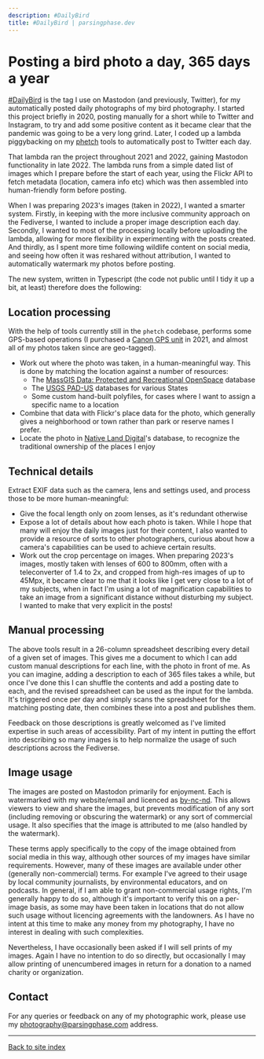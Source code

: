 ```yaml
---
description: #DailyBird
title: #DailyBird | parsingphase.dev
---
```


# Posting a bird photo a day, 365 days a year

[#DailyBird](https://m.phase.org/@parsingphase/tagged/DailyBird) is the tag I use on Mastodon (and previously, Twitter),
for my automatically posted daily photographs of my bird photography. I started this project briefly in 2020, posting manually for a 
short while to Twitter and Instagram, to try and add some positive content as it became clear that the pandemic was going 
to be a very long grind. Later, I coded up a lambda piggybacking on my [phetch](https://github.com/parsingphase/phetch)
tools to automatically post to Twitter each day. 

That lambda ran the project throughout 2021 and 2022, gaining Mastodon functionality in late 2022. The lambda runs from
a simple dated list of images which I prepare before the start of each year, using the Flickr API to fetch metadata
(location, camera info etc) which was then assembled into human-friendly form before posting.

When I was preparing 2023's images (taken in 2022), I wanted a smarter system. Firstly, in keeping with the more 
inclusive community approach on the Fediverse, I wanted to include a proper image description each day. Secondly, I 
wanted to most of the processing locally before uploading the lambda, allowing for more flexibility in experimenting 
with the posts created. And thirdly, as I spent more time following wildlife content on social media, and seeing how
often it was reshared without attribution, I wanted to automatically watermark my photos before posting.

The new system, written in Typescript (the code not public until I tidy it up a bit, at least) therefore does the following:

## Location processing

With the help of tools currently still in the `phetch` codebase, performs some GPS-based operations (I purchased a [Canon GPS unit](https://www.bhphotovideo.com/c/product/847538-REG/Canon_6363B001_GPS_Receiver_GP_E2.html) in 2021, and almost all of my photos taken since are geo-tagged).

- Work out where the photo was taken, in a human-meaningful way. This is done by matching the location against a number of resources:
  - The [MassGIS Data: Protected and Recreational OpenSpace](https://www.mass.gov/info-details/massgis-data-protected-and-recreational-openspace) database
  - The [USGS PAD-US](https://maps.usgs.gov/padus/) databases for various States
  - Some custom hand-built polyfiles, for cases where I want to assign a specific name to a location
- Combine that data with Flickr's place data for the photo, which generally gives a neighborhood or town rather than park or reserve names I prefer.
- Locate the photo in [Native Land Digital](https://native-land.ca/resources/api-docs/)'s database, to recognize the traditional ownership of the places I enjoy

## Technical details

Extract EXIF data such as the camera, lens and settings used, and process those to be more human-meaningful:
  
- Give the focal length only on zoom lenses, as it's redundant otherwise
- Expose a lot of details about how each photo is taken. While I hope that many will enjoy the daily images just for their content, I also wanted to provide a resource of sorts to other photographers, curious about how a camera's capabilities can be used to achieve certain results.
- Work out the crop percentage on images. When preparing 2023's images, mostly taken with lenses of 600 to 800mm, often with a teleconverter of 1.4 to 2x, and cropped from high-res images of up to 45Mpx, it became clear to me that it looks like I get very close to a lot of my subjects, when in fact I'm using a lot of magnification capabilities to take an image from a significant distance without disturbing my subject. I wanted to make that very explicit in the posts!

## Manual processing

The above tools result in a 26-column spreadsheet describing every detail of a given set of images. This gives me a document to which I can add custom manual descriptions for each line, with the photo in front of me. As you can imagine, adding a description to each of 365 files takes a while, but once I've done this I can shuffle the contents and add a posting date to each, and the revised spreadsheet can be used as the input for the lambda. It's triggered once per day and simply scans the spreadsheet for the matching posting date, then combines these into a post and publishes them.

Feedback on those descriptions is greatly welcomed as I've limited expertise in such areas of accessibility. Part of my intent in putting the effort into describing so many images is to help normalize the usage of such descriptions across the Fediverse.

## Image usage

The images are posted on Mastodon primarily for enjoyment. Each is watermarked with my website/email and licenced as [by-nc-nd](https://creativecommons.org/licenses/by-nc-nd/4.0/). This allows viewers to view and share the images, but prevents modification of any sort (including removing or obscuring the watermark) or any sort of commercial usage. It also specifies that the image is attributed to me (also handled by the watermark).

These terms apply specifically to the copy of the image obtained from social media in this way, although other sources of my images have similar requirements.
However, many of these images are available under other (generally non-commercial) terms. For example I've agreed to their usage by local community journalists, by environmental educators, and on podcasts. In general, if I am able to grant non-commercial usage rights, I'm generally happy to do so, although it's important to verify this on a per-image basis, as some may have been taken in locations that do not allow such usage without licencing agreements with the landowners. As I have no intent at this time to make any money from my photography, I have no interest in dealing with such complexities.

Nevertheless, I have occasionally been asked if I will sell prints of my images. Again I have no intention to do so directly, but occasionally I may allow printing of unencumbered images in return for a donation to a named charity or organization.

## Contact 

For any queries or feedback on any of my photographic work, please use my [photography@parsingphase.com](mailto:photography@parsingphase.com) address.

---

[Back to site index](..)
